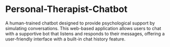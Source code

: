 # Personal-Therapist-Chatbot
A human-trained chatbot designed to provide psychological support by simulating conversations. This web-based application allows users to chat with a supportive bot that listens and responds to their messages, offering a user-friendly interface with a built-in chat history feature.
